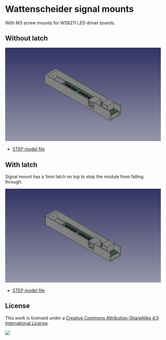 # Wattenscheider signal mounts

With M3 screw mounts for WS8211 LED driver boards.

## Without latch

![](./watti-assembly-preview.png)

* [STEP model file](./watti-assembly.step)

## With latch

Signal mount has a 1mm latch on top to stop the module from falling through.

![](./watti-w-latch-assembly-preview.png)

* [STEP model file](./watti-w-latch-assembly.step.step)

## License

This work is licensed under a
[Creative Commons Attribution-ShareAlike 4.0 International License](http://creativecommons.org/licenses/by-sa/4.0/).

[![](https://upload.wikimedia.org/wikipedia/commons/e/e5/CC_BY-SA_icon.svg)](http://creativecommons.org/licenses/by-sa/4.0/)
